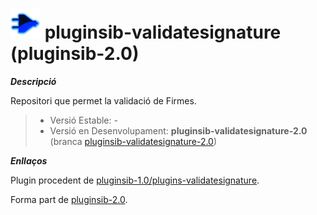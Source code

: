 # ![Logo](https://github.com/GovernIB/maven/raw/binaris/pluginsib/projectinfo_Attachments/icon.jpg) pluginsib-validatesignature  (pluginsib-2.0)

***Descripció***

Repositori que permet la validació de Firmes.

> - Versió Estable: -
> - Versió en Desenvolupament: __pluginsib-validatesignature-2.0__ (branca [pluginsib-validatesignature-2.0](https://github.com/GovernIB/pluginsib-validatesignature/tree/pluginsib-validatesignature-2.0))

***Enllaços***

Plugin procedent de [pluginsib-1.0/plugins-validatesignature](https://github.com/GovernIB/pluginsib/tree/pluginsib-1.0/plugins-validatesignature).  

Forma part de [pluginsib-2.0](https://github.com/GovernIB/pluginsib/tree/pluginsib-2.0).
